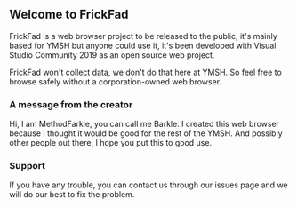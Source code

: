 ## Welcome to FrickFad

FrickFad is a web browser project to be released to the public, it's mainly based for YMSH but anyone could use it, it's been developed with Visual Studio Community 2019 as an open source web project. 

FrickFad won't collect data, we don't do that here at YMSH. So feel free to browse safely without a corporation-owned web browser.



### A message from the creator

Hi, I am MethodFarkle, you can call me Barkle. I created this web browser because I thought it would be good for the rest of the YMSH. And possibly other people out there, I hope you put this to good use. 

### Support

If you have any trouble, you can contact us through our issues page and we will do our best to fix the problem.
